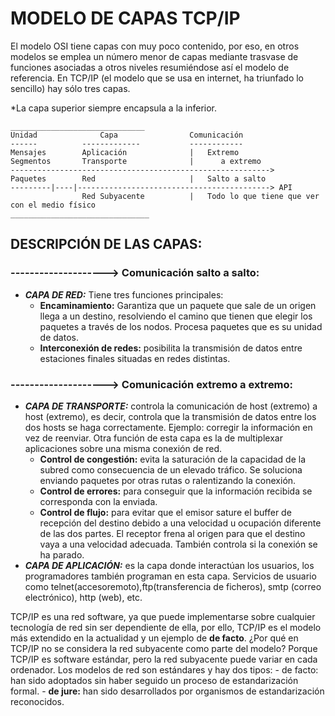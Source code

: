 
# MODELO DE CAPAS TCP/IP


El modelo OSI tiene capas con muy poco contenido, por eso, en otros modelos se emplea un número menor de capas mediante trasvase de funciones asociadas a otros niveles resumiéndose así el modelo de referencia. En TCP/IP (el modelo que se usa en internet, ha triunfado lo sencillo) hay sólo tres capas.

*La capa superior siempre encapsula a la inferior.

    ______________________________
    Unidad              Capa                Comunicación
    ------          -------------           ------------
    Mensajes        Aplicación              |   Extremo
    Segmentos       Transporte              |      a extremo
    ---------------------------------------------------------->     
    Paquetes        Red                     |   Salto a salto
    ---------|----|-------------------------------------------> API
                    Red Subyacente          |   Todo lo que tiene que ver con el medio físico
    _______________________________


## DESCRIPCIÓN DE LAS CAPAS:

### --------------------> Comunicación salto a salto:
- ***CAPA DE RED:*** Tiene tres funciones principales:
    - **Encaminamiento:** Garantiza que un paquete que sale de un origen llega a un destino, resolviendo el camino que tienen que elegir los paquetes a través de los nodos. Procesa paquetes que es su unidad de datos. 
    - **Interconexión de redes:** posibilita la transmisión de datos entre estaciones finales situadas en redes distintas.

### --------------------> Comunicación extremo a extremo:
- ***CAPA DE TRANSPORTE:*** controla la comunicación de host (extremo) a host (extremo), es decir, controla que la transmisión de datos entre los dos hosts se haga correctamente. Ejemplo: corregir la información en vez de reenviar. Otra función de esta capa es la de multiplexar aplicaciones sobre una misma conexión de red.
    - **Control de congestión:** evita la saturación de la capacidad de la subred como consecuencia de un elevado tráfico. Se soluciona enviando paquetes por otras rutas o ralentizando la conexión.
    - **Control de errores:** para conseguir que la información recibida se corresponda con la enviada.
    - **Control de flujo:** para evitar que el emisor sature el buffer  de recepción del destino debido a una velocidad u ocupación diferente de las dos partes. El receptor frena al origen para que el destino vaya a una velocidad adecuada. También controla si la conexión se ha parado.
- ***CAPA DE APLICACIÓN:*** es la capa donde interactúan los usuarios, los programadores también programan en esta capa. Servicios de usuario como telnet(accesoremoto),ftp(transferencia de ficheros), smtp (correo electrónico), http (web), etc.

TCP/IP es una red software, ya que puede implementarse sobre cualquier tecnología de red sin ser dependiente de ella, por ello, TCP/IP es el modelo más extendido en la actualidad y un ejemplo de **de facto**. ¿Por qué en TCP/IP no se considera la red subyacente como parte del modelo? Porque TCP/IP es software estándar, pero la red subyacente puede variar en cada ordenador. Los modelos de red son estándares y hay dos tipos:
    - de facto: han sido adoptados sin haber seguido un proceso de estandarización formal.
    - **de jure:** han sido desarrollados por organismos de estandarización reconocidos.